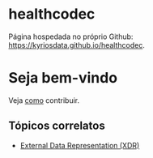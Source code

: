 # healthcodec
Página hospedada no próprio Github: https://kyriosdata.github.io/healthcodec.

# Seja bem-vindo
Veja [como](CONTRIBUTING.md) contribuir. 

## Tópicos correlatos

- [External Data Representation (XDR)](https://en.wikipedia.org/wiki/External_Data_Representation)

